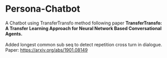 # Persona-Chatbot
A Chatbot using TransferTransfo method following paper <b> TransferTransfo: A Transfer Learning Approach for Neural Network Based Conversational Agents. </b> <br>
<br> Added longest common sub seq to detect repetition cross turn in dialogue.
<br> Paper: https://arxiv.org/abs/1901.08149 
